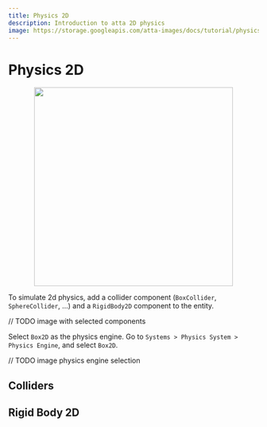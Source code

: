 ```yaml
---
title: Physics 2D
description: Introduction to atta 2D physics
image: https://storage.googleapis.com/atta-images/docs/tutorial/physics-2d/physics-2d.gif
---
```

# Physics 2D

<div align="center">
  <img src="https://storage.googleapis.com/atta-images/docs/tutorial/physics-2d/physics-2d.gif" height="400">
</div>

To simulate 2d physics, add a collider component (`BoxCollider`, `SphereCollider`, ...) and a `RigidBody2D` component to the entity.

// TODO image with selected components

Select `Box2D` as the physics engine. Go to `Systems > Physics System > Physics Engine`, and select `Box2D`.

// TODO image physics engine selection

## Colliders

## Rigid Body 2D
